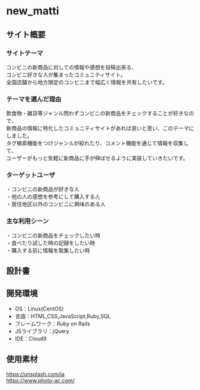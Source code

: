 # new_matti

## サイト概要
### サイトテーマ
コンビニの新商品に対しての情報や感想を投稿出来る、  
コンビニ好きな人が集まったコミュニティサイト。  
全国店舗から地方限定のコンビニまで幅広く情報を共有したいです。

### テーマを選んだ理由
飲食物・雑貨等ジャンル問わずコンビニの新商品をチェックすることが好きなので、  
新商品の情報に特化したコミュニティサイトがあれば良いと思い、このテーマにしました。  
タグ検索機能をつけジャンルが絞れたり、コメント機能を通じて情報を収集して、  
ユーザーがもっと気軽に新商品に手が伸ばせるように実装していきたいです。

### ターゲットユーザ
・コンビニの新商品が好きな人<br>
・他の人の感想を参考にして購入する人<br>
・居住地区以外のコンビニに興味のある人

### 主な利用シーン
・コンビニの新商品をチェックしたい時<br>
・食べたり試した時の記録をしたい時<br>
・購入する前に情報を取集したい時

## 設計書


## 開発環境
- OS：Linux(CentOS)
- 言語：HTML,CSS,JavaScript,Ruby,SQL
- フレームワーク：Ruby on Rails
- JSライブラリ：jQuery
- IDE：Cloud9

## 使用素材
https://unsplash.com/ja<br>
https://www.photo-ac.com/